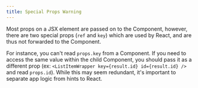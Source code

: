 ```yaml
---
title: Special Props Warning
---
```


Most props on a JSX element are passed on to the Component, however, there are two special props (`ref` and `key`) which are used by React, and are thus not forwarded to the Component.

For instance, you can't read `props.key` from a Component. If you need to access the same value within the child Component, you should pass it as a different prop (ex: `<ListItemWrapper key={result.id} id={result.id} />` and read `props.id`). While this may seem redundant, it's important to separate app logic from hints to React.
